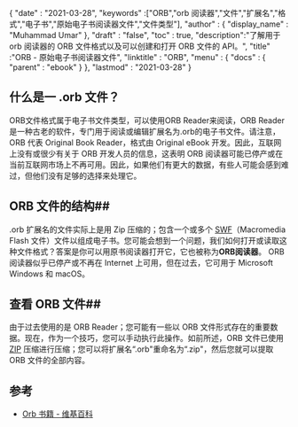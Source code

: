 {
  "date" : "2021-03-28",
  "keywords" :["ORB","orb 阅读器","文件","扩展名","格式","电子书","原始电子书阅读器文件","文件类型"],
  "author" : {
    "display_name" : "Muhammad Umar"
},
  "draft" : "false",
  "toc" : true,
  "description":"了解用于 orb 阅读器的 ORB 文件格式以及可以创建和打开 ORB 文件的 API。",
  "title" :"ORB - 原始电子书阅读器文件",
  "linktitle" : "ORB",
  "menu" : {
    "docs" : {
      "parent" : "ebook"
}
},
  "lastmod" : "2021-03-28"
}

## 什么是一 .orb 文件？ ##

ORB文件格式属于电子书文件类型，可以使用ORB Reader来阅读，ORB Reader是一种古老的软件，专门用于阅读或编辑扩展名为.orb的电子书文件。请注意，ORB 代表 Original Book Reader，格式由 Original eBook 开发。因此，互联网上没有或很少有关于 ORB 开发人员的信息，这表明 ORB 阅读器可能已停产或在当前互联网市场上不再可用。因此，如果他们有更大的数据，有些人可能会感到难过，但他们没有足够的选择来处理它。

## ORB 文件的结构##

.orb 扩展名的文件实际上是用 Zip 压缩的；包含一个或多个 [SWF](/zh/page-description-language/swf/)（Macromedia Flash 文件）文件以组成电子书。您可能会想到一个问题，我们如何打开或读取这种文件格式？答案是你可以用原书阅读器打开它，它也被称为**ORB阅读器**。 ORB 阅读器似乎已停产或不再在 Internet 上可用，但在过去，它可用于 Microsoft Windows 和 macOS。

## 查看 ORB 文件##

由于过去使用的是 ORB Reader；您可能有一些以 ORB 文件形式存在的重要数据。现在，作为一个技巧，您可以手动执行此操作。如前所述，ORB 文件已使用 [ZIP](/zh/compression/zip/) 压缩进行压缩；您可以将扩展名“.orb"重命名为“.zip"，然后您就可以提取 ORB 文件的全部内容。


## 参考

* [Orb 书籍 - 维基百科](https://en.wikipedia.org/wiki/Orb_Books)


